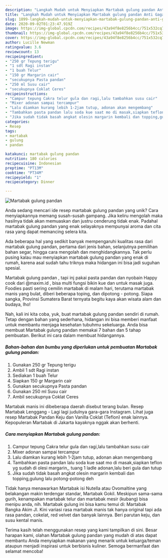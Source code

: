 ```yaml
---
description: "Langkah Mudah untuk Menyiapkan Martabak gulung pandan Anti Gagal"
title: "Langkah Mudah untuk Menyiapkan Martabak gulung pandan Anti Gagal"
slug: 1899-langkah-mudah-untuk-menyiapkan-martabak-gulung-pandan-anti-gagal
date: 2020-09-02T01:23:47.919Z
image: https://img-global.cpcdn.com/recipes/43a94f8e8256b4cc/751x532cq70/martabak-gulung-pandan-foto-resep-utama.jpg
thumbnail: https://img-global.cpcdn.com/recipes/43a94f8e8256b4cc/751x532cq70/martabak-gulung-pandan-foto-resep-utama.jpg
cover: https://img-global.cpcdn.com/recipes/43a94f8e8256b4cc/751x532cq70/martabak-gulung-pandan-foto-resep-utama.jpg
author: Lucille Newman
ratingvalue: 3.6
reviewcount: 13
recipeingredient:
- "250 gr Tepung terigu"
- "1 sdt Ragi instan"
- "1 buah Telur"
- "150 gr Margarin cair"
- "secukupnya Pasta pandan"
- "250 ml Susu cair"
- "secukupnya Coklat Ceres"
recipeinstructions:
- "Campur tepung Cakra telur gula dan ragi,lalu tambahkan susu cair"
- "Mixer adonan sampai tercampur"
- "Lalu diamkan kurang lebih 1-2jam tutup, adonan akan mengembang"
- "Tambahkan pasta pandan lalu soda kue saat mo di masak,siapkan teflon yg sudah di olesi margarin,, tuang 1 ladle adonan,lalu beri gula dan tutup"
- "Jika sudah tidak basah angkat olesin margarin kembali dan topping,gulung lalu potong-potong deh"
categories:
- Resep
tags:
- martabak
- gulung
- pandan

katakunci: martabak gulung pandan 
nutrition: 180 calories
recipecuisine: Indonesian
preptime: "PT13M"
cooktime: "PT34M"
recipeyield: "1"
recipecategory: Dinner

---
```



![Martabak gulung pandan](https://img-global.cpcdn.com/recipes/43a94f8e8256b4cc/751x532cq70/martabak-gulung-pandan-foto-resep-utama.jpg)

Anda sedang mencari ide resep martabak gulung pandan yang unik? Cara menyiapkannya memang susah-susah gampang. Jika keliru mengolah maka hasilnya tidak akan memuaskan dan justru cenderung tidak enak. Padahal martabak gulung pandan yang enak selayaknya mempunyai aroma dan cita rasa yang dapat memancing selera kita.

Ada beberapa hal yang sedikit banyak mempengaruhi kualitas rasa dari martabak gulung pandan, pertama dari jenis bahan, selanjutnya pemilihan bahan segar, hingga cara mengolah dan menghidangkannya. Tak perlu pusing kalau mau menyiapkan martabak gulung pandan yang enak di rumah, karena asal sudah tahu triknya maka hidangan ini bisa jadi suguhan spesial.

Martabak gulung pandan , tapi inj pakai pasta pandan dan nyobain Happy cook dari @maxim.id , bisa multi fungsi bikin kue dan untuk masak juga. Foodies pasti sering cemilin martabak di malam hari, terutama martabak manis yang bulat, diberi beberapa toping, dan dipotong - potong. Siapa sangka, Provinsi Sumatera Barat ternyata begitu kaya akan wisata alam dan budaya, lho!


Nah, kali ini kita coba, yuk, buat martabak gulung pandan sendiri di rumah. Tetap dengan bahan yang sederhana, hidangan ini bisa memberi manfaat untuk membantu menjaga kesehatan tubuhmu sekeluarga. Anda bisa membuat Martabak gulung pandan memakai 7 bahan dan 5 tahap pembuatan. Berikut ini cara dalam membuat hidangannya.

<!--inarticleads1-->

##### Bahan-bahan dan bumbu yang diperlukan untuk pembuatan Martabak gulung pandan:

1. Gunakan 250 gr Tepung terigu
1. Ambil 1 sdt Ragi instan
1. Sediakan 1 buah Telur
1. Siapkan 150 gr Margarin cair
1. Gunakan secukupnya Pasta pandan
1. Gunakan 250 ml Susu cair
1. Ambil secukupnya Coklat Ceres


Martabak manis ini dibeberapa daerah disebut terang bulan. Resep Martabak Lenggang - Lagi lagi judulnya gara-gara Instagram. Lihat juga resep Martabak Pandan Keju dan Vanilla Coklat (Teflon) enak lainnya. Kepopuleran Martabak di Jakarta kayaknya nggak akan berhenti. 

<!--inarticleads2-->

##### Cara menyiapkan Martabak gulung pandan:

1. Campur tepung Cakra telur gula dan ragi,lalu tambahkan susu cair
1. Mixer adonan sampai tercampur
1. Lalu diamkan kurang lebih 1-2jam tutup, adonan akan mengembang
1. Tambahkan pasta pandan lalu soda kue saat mo di masak,siapkan teflon yg sudah di olesi margarin,, tuang 1 ladle adonan,lalu beri gula dan tutup
1. Jika sudah tidak basah angkat olesin margarin kembali dan topping,gulung lalu potong-potong deh


Tidak hanya menawarkan Martabak isi Nutella atau Ovomaltine yang belakangan makin terdengar standar, Martabak Gokil. Meskipun sama-sama gurih, kenampakan martabak telur dan martabak mesir (kubang) bisa menipu anda, nih. Martabak gulung ini bisa kamu temui di: Martabak Bangka Akim Jl. Kini variasi rasa martabak manis tak hanya original tapi ada rasa pandan, cokelat, red velvet dan banyak lainnya. Beri parutan keju, dan susu kental manis. 

Terima kasih telah menggunakan resep yang kami tampilkan di sini. Besar harapan kami, olahan Martabak gulung pandan yang mudah di atas dapat membantu Anda menyiapkan makanan yang menarik untuk keluarga/teman ataupun menjadi inspirasi untuk berbisnis kuliner. Semoga bermanfaat dan selamat mencoba!
